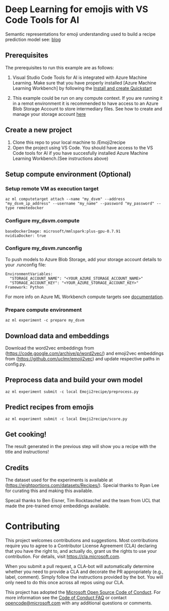 

# Deep Learning for emojis with VS Code Tools for AI

Semantic representations for emoji understanding used to build a recipe prediction model see: [blog](https://blogs.technet.microsoft.com/machinelearning/2017/12/06/music-generation-with-azure-machine-learning/)

## Prerequisites

The prerequisites to run this example are as follows:

1. Visual Studio Code Tools for AI is integrated with Azure Machine Learning. Make sure that you have properly installed [Azure Machine Learning Workbench] by following the [Install and create Quickstart](https://docs.microsoft.com/en-us/azure/machine-learning/preview/quickstart-installation)

2. This example could be run on any compute context. If you are running it in a remot environment it is recommended to have access to an Azure Blob Storage Account to store intermediary files. See how to create and manage your storage account [here](https://docs.microsoft.com/en-us/azure/storage/common/storage-create-storage-account?toc=%2fazure%2fstorage%2fblobs%2ftoc.json)

## Create a new project

1. Clone this repo to your local machine to /Emoji2recipe
2. Open the project using VS Code. You should have access to the VS Code tools for AI if you have succesfully installed Azure Machine Learning Workbench.(See instructions above)

## Setup compute environment (Optional)

### Setup remote VM as execution target
```
az ml computetarget attach --name "my_dsvm" --address "my_dsvm_ip_address" --username "my_name" --password "my_password" --type remotedocker
```
### Configure my_dsvm.compute
```
baseDockerImage: microsoft/mmlspark:plus-gpu-0.7.91
nvidiaDocker: true
```
### Configure my_dsvm.runconfig
To push models to Azure Blob Storage, add your storage account details to your .runconfig file:

```
EnvironmentVariables:
  "STORAGE_ACCOUNT_NAME": "<YOUR_AZURE_STORAGE_ACCOUNT_NAME>"
  "STORAGE_ACCOUNT_KEY": "<YOUR_AZURE_STORAGE_ACCOUNT_KEY>"
Framework: Python
```

For more info on Azure ML Workbench compute targets see [documentation](https://docs.microsoft.com/en-us/azure/machine-learning/preview/how-to-create-dsvm-hdi).

### Prepare compute environment

```
az ml experiment -c prepare my_dsvm
```

## Download data and embeddings
Download the word2vec embeddings from (https://code.google.com/archive/p/word2vec/) and emoji2vec embeddings from (https://github.com/uclmr/emoji2vec) and update respective paths in config.py.

## Preprocess data and build your own model

```
az ml experiment submit -c local Emoji2recipe/preprocess.py
```

## Predict recipes from emojis

```
az ml experiment submit -c local Emoji2recipe/score.py
```
## Get cooking!

The result generated in the previous step will show you a recipe with the title and instructions!

## Credits

The dataset used for the experiments is available at (https://eightportions.com/datasets/Recipes/). Special thanks to Ryan Lee for curating this and making this available.

Specail thanks to Ben Eisner, Tim Rocktaschel and the team from UCL that made the pre-trained emoji embeddings available.

# Contributing

This project welcomes contributions and suggestions.  Most contributions require you to agree to a
Contributor License Agreement (CLA) declaring that you have the right to, and actually do, grant us
the rights to use your contribution. For details, visit https://cla.microsoft.com.

When you submit a pull request, a CLA-bot will automatically determine whether you need to provide
a CLA and decorate the PR appropriately (e.g., label, comment). Simply follow the instructions
provided by the bot. You will only need to do this once across all repos using our CLA.

This project has adopted the [Microsoft Open Source Code of Conduct](https://opensource.microsoft.com/codeofconduct/).
For more information see the [Code of Conduct FAQ](https://opensource.microsoft.com/codeofconduct/faq/) or
contact [opencode@microsoft.com](mailto:opencode@microsoft.com) with any additional questions or comments.
